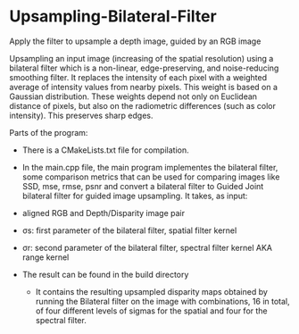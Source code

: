 # Upsampling-Bilateral-Filter
Apply the filter to upsample a depth image, guided by an RGB image

Upsampling an input image (increasing of the spatial resolution) using a bilateral filter which is a non-linear, edge-preserving, and noise-reducing smoothing filter. It replaces the intensity of each pixel with a weighted average of intensity values from nearby pixels. This weight is based on a Gaussian distribution. These weights depend not only on Euclidean distance of pixels, but also on the radiometric differences (such as color intensity). This preserves sharp edges.

Parts of the program:
- There is a CMakeLists.txt file for compilation.
- In the main.cpp file, the main program implementes the bilateral filter, some comparison metrics that can be used for comparing images like SSD, mse, rmse, psnr and convert a bilateral filter to Guided Joint bilateral filter for guided image upsampling. It takes, as input:

-   aligned RGB and Depth/Disparity image pair 
  - σs: first parameter of the bilateral filter, spatial filter kernel 
  - σr: second  parameter of the bilateral filter, spectral filter kernel AKA range kernel

- The result can be found in the build directory 
  - It contains the resulting upsampled disparity maps obtained by running the Bilateral filter on the image with combinations, 16 in total, of four different levels of sigmas for the spatial and four for the spectral filter.
 
